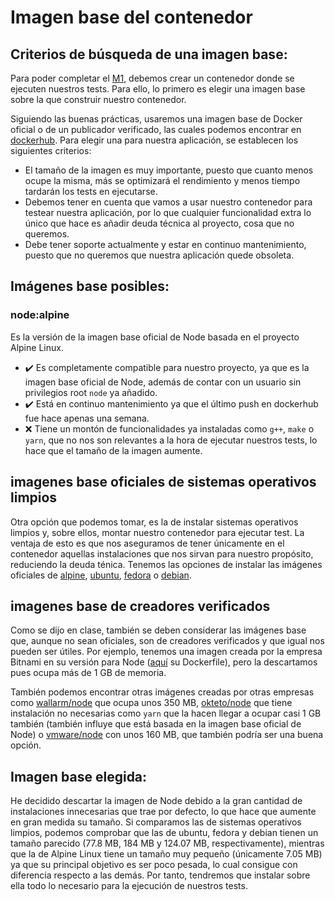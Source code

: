 # Imagen base del contenedor

## Criterios de búsqueda de una imagen base:

Para poder completar el [M1](https://github.com/pablo1mc315/iv_pablomc/milestone/3), debemos crear un contenedor donde se ejecuten nuestros tests. Para ello, lo primero es elegir una imagen base sobre la que construir nuestro contenedor.

Siguiendo las buenas prácticas, usaremos una imagen base de Docker oficial o de un publicador verificado, las cuales podemos encontrar en [dockerhub](https://hub.docker.com/search?q=&type=image&image_filter=official%2Cstore). Para elegir una para nuestra aplicación, se establecen los siguientes criterios:

- El tamaño de la imagen es muy importante, puesto que cuanto menos ocupe la misma, más se optimizará el rendimiento y menos tiempo tardarán los tests en ejecutarse.
- Debemos tener en cuenta que vamos a usar nuestro contenedor para testear nuestra aplicación, por lo que cualquier funcionalidad extra lo único que hace es añadir deuda técnica al proyecto, cosa que no queremos. 
- Debe tener soporte actualmente y estar en continuo mantenimiento, puesto que no queremos que nuestra aplicación quede obsoleta.

## Imágenes base posibles:

### node:alpine

Es la versión de la imagen base oficial de Node basada en el proyecto Alpine Linux.

- :heavy_check_mark: Es completamente compatible para nuestro proyecto, ya que es la imagen base oficial de Node, además de contar con un usuario sin privilegios root `node` ya añadido.
- :heavy_check_mark: Está en continuo mantenimiento ya que el último push en dockerhub fue hace apenas una semana.
- :x: Tiene un montón de funcionalidades ya instaladas como `g++`,  `make` o `yarn`, que no nos son relevantes a la hora de ejecutar nuestros tests, lo hace que el tamaño de la imagen aumente.

## imagenes base oficiales de sistemas operativos limpios

Otra opción que podemos tomar, es la de instalar sistemas operativos limpios y, sobre ellos, montar nuestro contenedor para ejecutar test. La ventaja de esto es que nos aseguramos de tener únicamente en el contenedor aquellas instalaciones que nos sirvan para nuestro propósito, reduciendo la deuda ténica. Tenemos las opciones de instalar las imágenes oficiales de [alpine](https://hub.docker.com/_/alpine), [ubuntu](https://hub.docker.com/_/ubuntu), [fedora](https://hub.docker.com/_/fedora) o [debian](https://hub.docker.com/_/debian).

## imagenes base de creadores verificados

Como se dijo en clase, también se deben considerar las imágenes base que, aunque no sean oficiales, son de creadores verificados y que igual nos pueden ser útiles. Por ejemplo, tenemos una imagen creada por la empresa Bitnami en su versión para Node ([aquí](https://github.com/bitnami/containers/blob/main/bitnami/node/18/debian-11/Dockerfile) su Dockerfile), pero la descartamos pues ocupa más de 1 GB de memoria.

También podemos encontrar otras imágenes creadas por otras empresas como [wallarm/node](https://github.com/wallarm/docker-wallarm-node/blob/stable/4.4/Dockerfile) que ocupa unos 350 MB, [okteto/node]() que tiene instalación no necesarias como `yarn` que la hacen llegar a ocupar casi 1 GB también (también influye que está basada en la imagen base oficial de Node) o [vmware/node](https://github.com/vmware-archive/node/blob/master/Dockerfile) con unos 160 MB, que también podría ser una buena opción.


## Imagen base elegida:

He decidido descartar la imagen de Node debido a la gran cantidad de instalaciones innecesarias que trae por defecto, lo que hace que aumente en gran medida su tamaño. Si comparamos las de sistemas operativos limpios, podemos comprobar que las de ubuntu, fedora y debian tienen un tamaño parecido (77.8 MB, 184 MB y 124.07 MB, respectivamente), mientras que la de Alpine Linux tiene un tamaño muy pequeño (únicamente 7.05 MB) ya que su principal objetivo es ser poco pesada, lo cual consigue con diferencia respecto a las demás. Por tanto, tendremos que instalar sobre ella todo lo necesario para la ejecución de nuestros tests.